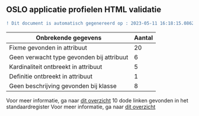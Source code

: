 ## OSLO applicatie profielen HTML validatie
```diff
! Dit document is automatisch gegenereerd op : 2023-05-11 16:18:15.086253
```

| Onbrekende gegevens               | Aantal  |
| ----------------------------              | --------------------------  |
| Fixme gevonden in attribuut               | 20  |
| Geen verwacht type gevonden bij attribuut | 6  |
| Kardinaliteit ontbreekt in attribuut      | 5  |
| Definitie ontbreekt in attribuut          | 1  |
| Geen beschrijving gevonden bij klasse     | 8  |

Voor meer informatie, ga naar [dit overzicht](output/controle_applicatieprofiel.md)
10 dode linken gevonden in het standaardregister
Voor meer informatie, ga naar [dit overzicht](output/dead_links.md)